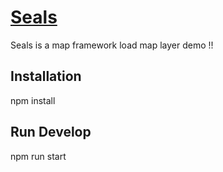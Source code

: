 # [Seals](https://terraqt.com)

Seals is a map framework load map layer demo !!


## Installation

npm install 

## Run Develop

npm run start